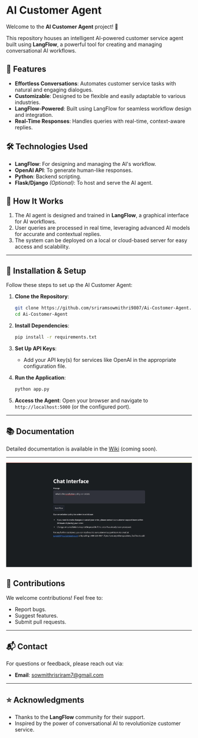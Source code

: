 # AI Customer Agent

Welcome to the **AI Customer Agent** project! 🚀

This repository houses an intelligent AI-powered customer service agent built using **LangFlow**, a powerful tool for creating and managing conversational AI workflows.

## 🌟 Features

- **Effortless Conversations**: Automates customer service tasks with natural and engaging dialogues.
- **Customizable**: Designed to be flexible and easily adaptable to various industries.
- **LangFlow-Powered**: Built using LangFlow for seamless workflow design and integration.
- **Real-Time Responses**: Handles queries with real-time, context-aware replies.

## 🛠️ Technologies Used

- **LangFlow**: For designing and managing the AI's workflow.
- **OpenAI API**: To generate human-like responses.
- **Python**: Backend scripting.
- **Flask/Django** *(Optional)*: To host and serve the AI agent.

## 🚀 How It Works

1. The AI agent is designed and trained in **LangFlow**, a graphical interface for AI workflows.
2. User queries are processed in real time, leveraging advanced AI models for accurate and contextual replies.
3. The system can be deployed on a local or cloud-based server for easy access and scalability.

---

## 🔧 Installation & Setup

Follow these steps to set up the AI Customer Agent:

1. **Clone the Repository**:
   ```bash
   git clone https://github.com/sriramsowmithri9807/Ai-Costomer-Agent.git
   cd Ai-Costomer-Agent
   ```

2. **Install Dependencies**:
   ```bash
   pip install -r requirements.txt
   ```

3. **Set Up API Keys**:
   - Add your API key(s) for services like OpenAI in the appropriate configuration file.

4. **Run the Application**:
   ```bash
   python app.py
   ```

5. **Access the Agent**:
   Open your browser and navigate to `http://localhost:5000` (or the configured port).

---

## 📚 Documentation

Detailed documentation is available in the [Wiki](#) (coming soon).

---
![image ait](https://github.com/sriramsowmithri9807/Ai-Costomer-Agent/blob/c677f7912aa8ecd657b1aaa3368a117b88ccda41/Screenshot%202024-12-29%20111310.png)

## 🤝 Contributions

We welcome contributions! Feel free to:
- Report bugs.
- Suggest features.
- Submit pull requests.

---

## 📬 Contact

For questions or feedback, please reach out via:
- **Email**: sowmithrisriram7@gmail.com

---

## ⭐ Acknowledgments

- Thanks to the **LangFlow** community for their support.
- Inspired by the power of conversational AI to revolutionize customer service.
